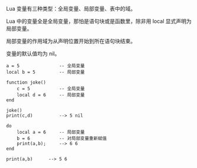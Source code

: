 Lua 变量有三种类型：全局变量、局部变量、表中的域。

Lua 中的变量全是全局变量，那怕是语句块或是函数里，除非用 local 显式声明为局部变量。

局部变量的作用域为从声明位置开始到所在语句块结束。

变量的默认值均为 nil。

```
a = 5               -- 全局变量
local b = 5         -- 局部变量

function joke()
    c = 5           -- 全局变量
    local d = 6     -- 局部变量
end

joke()
print(c,d)          --> 5 nil

do
    local a = 6     -- 局部变量
    b = 6           -- 对局部变量重新赋值
    print(a,b);     --> 6 6
end

print(a,b)      --> 5 6
```
